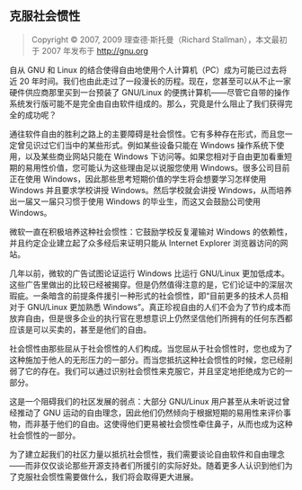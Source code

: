 ## 克服社会惯性<!--(pandoc) {#pandoc_social-inertia}(pandoc)-->

> Copyright © 2007, 2009 理查德·斯托曼（Richard Stallman），本文最初于 2007 年发布于 <http://gnu.org>

自从 GNU 和 Linux 的结合使得自由地使用个人计算机（PC）成为可能已过去将近 20 年时间。我们也由此走过了一段漫长的历程。现在，您甚至可以从不止一家硬件供应商那里买到一台预装了 GNU/Linux 的便携计算机——尽管它自带的操作系统发行版可能不是完全由自由软件组成的。那么，究竟是什么阻止了我们获得完全的成功呢？

通往软件自由的胜利之路上的主要障碍是社会惯性。它有多种存在形式，而且您一定曾见识过它们当中的某些形式。例如某些设备只能在 Windows 操作系统下使用，以及某些商业网站只能在 Windows 下访问等。如果您相对于自由更加看重短期的易用性价值，您可能认为这些理由足以说服您使用 Windows。很多公司目前正在使用 Windows，因此那些思考短期价值的学生将会想要学习怎样使用 Windows 并且要求学校讲授 Windows。然后学校就会讲授 Windows，从而培养出一届又一届只习惯于使用 Windows 的毕业生，而这又会鼓励公司使用 Windows。

微软一直在积极培养这种社会惯性：它鼓励学校反复灌输对 Windows 的依赖性，并且约定企业建立起了众多经后来证明只能从 Internet Explorer 浏览器访问的网站。

几年以前，微软的广告试图论证运行 Windows 比运行 GNU/Linux 更加低成本。这些广告里做出的比较已经被揭穿。但是仍然值得注意的是，它们论证中的深层次瑕疵。一条暗含的前提条件援引一种形式的社会惯性，即“目前更多的技术人员相对于 GNU/Linux 更加熟悉 Windows”。真正珍视自由的人们不会为了节约成本而放弃自由，但是很多企业的执行官在思想意识上仍然坚信他们所拥有的任何东西都应该是可以买卖的，甚至是他们的自由。

社会惯性由那些屈从于社会惯性的人们构成。当您屈从于社会惯性时，您也成为了这种施加于他人的无形压力的一部分。而当您抵抗这种社会惯性的时候，您已经削弱了它的存在。我们可以通过识别社会惯性来克服它，并且坚定地拒绝成为它的一部分。

这是一个阻碍我们的社区发展的弱点：大部分 GNU/Linux 用户甚至从未听说过曾经推动了 GNU 运动的自由理念，因此他们仍然倾向于根据短期的易用性来评价事物，而非基于他们的自由。这使得他们更易被社会惯性牵住鼻子，从而也成为这种社会惯性的一部分。

为了建立起我们的社区力量以抵抗社会惯性，我们需要谈论自由软件和自由理念——而非仅仅谈论那些开源支持者们所援引的实际好处。随着更多人认识到他们为了克服社会惯性需要做什么，我们将会取得更大进展。

